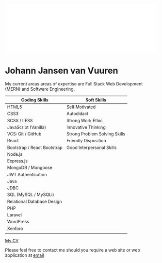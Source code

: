 ![ background](codePoint%20Innovations%20Ltd-logo-white.png?raw=true)
# Johann Jansen van Vuuren

My current areas areas of expertise are Full Stack Web Development (MERN) and Software Engineering. 


|Coding Skills                       |Soft Skills                         |
|------------------------------------|------------------------------------|
|HTML5                               |Self Motivated                      |
|CSS3                                |Autodidact                          |           https://github.com/JohannJvanVuuren/JohannJvanVuuren/blob/main/JF%20Jansen%20van%20Vuuren%20Resume.pdf
|SCSS / LESS                         |Strong Work Ethic                   |
|JavaScript (Vanilla)                |Innovative Thinking                 |
|VCS: Git / GitHub                   |Strong Problem Solving Skills       |              
|React                               |Friendly Disposition                |
|Bootstrap / React Bootstrap         |Good Interpersonal Skills           |
|Node.js                             |                                    |
|Express.js                          |                                    |
|MongoDB / Mongoose                  |                                    |
|JWT Authentication                  |                                    |
|Java                                |                                    |
|JDBC                                |                                    |
|SQL (MySQL / MySQLi)                |                                    |
|Relational Database Design          |                                    |
|PHP                                 |                                    |
|Laravel                             |                                    |
|WordPress                           |                                    |
|Xenforo                             |                                    |
|                                    |                                    |

[My CV](https://github.com/JohannJvanVuuren/JohannJvanVuuren/blob/main/JF%20Jansen%20van%20Vuuren%20Resume.pdf)

Please feel free to contact me should you require a web site or web application at [email](vanvuurenjohann124@gmail.com)
